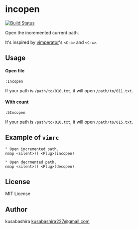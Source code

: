 incopen
=======

[![Build Status](https://travis-ci.org/kusabashira/vim-incopen.svg?branch=master)](https://travis-ci.org/kusabashira/vim-incopen)

Open the incremented current path.

It's inspired by
[vimperator](https://addons.mozilla.org/ja/firefox/addon/vimperator/)'s
`<C-a>` and `<C-x>`.

Usage
-----

#### Open file

```
:Incopen
```

If your path is `/path/to/010.txt`,
it will open `/path/to/011.txt`.

#### With count

```
:5Incopen
```

If your path is `/path/to/010.txt`,
it will open `/path/to/015.txt`.

Example of `vimrc`
------------------

```vim
" Open incremented path.
nmap <silent>)) <Plug>(incopen)

" Open decrmented path.
nmap <silent>(( <Plug>(decopen)
```

License
-------

MIT License

Author
------

kusabashira <kusabashira227@gmail.com>
